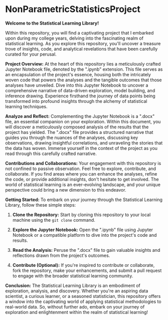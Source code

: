 # NonParametricStatisticsProject


**Welcome to the Statistical Learning Library!**

Within this repository, you will find a captivating project that I embarked upon during my college years, delving into the fascinating realm of statistical learning. As you explore this repository, you'll uncover a treasure trove of insights, code, and analytical revelations that have been carefully curated for your perusal.

**Project Overview:**
At the heart of this repository lies a meticulously crafted Jupyter Notebook file, denoted by the ".ipynb" extension. This file serves as an encapsulation of the project's essence, housing both the intricately woven code that powers the analyses and the tangible outcomes that those analyses have unveiled. Dive into this Jupyter Notebook to uncover a comprehensive narrative of data-driven exploration, model building, and inference drawing. Experience firsthand the journey of data points being transformed into profound insights through the alchemy of statistical learning techniques.

**Analyze and Reflect:**
Complementing the Jupyter Notebook is a ".docx" file, an essential companion on your exploration. Within this document, you will discover a meticulously composed analysis of the results that the project has yielded. The ".docx" file provides a structured narrative that guides you through the nuances of the analyses, discussing key observations, drawing insightful correlations, and unraveling the stories that the data has woven. Immerse yourself in the context of the project as you read through this carefully crafted narrative.

**Contributions and Collaborations:**
Your engagement with this repository is not confined to passive observation. Feel free to explore, contribute, and collaborate. If you find areas where you can enhance the analyses, refine the code, or provide additional insights, don't hesitate to get involved. The world of statistical learning is an ever-evolving landscape, and your unique perspective could bring a new dimension to this endeavor.

**Getting Started:**
To embark on your journey through the Statistical Learning Library, follow these simple steps:

1. **Clone the Repository:** Start by cloning this repository to your local machine using the `git clone` command.

2. **Explore the Jupyter Notebook:** Open the ".ipynb" file using Jupyter Notebook or a compatible platform to dive into the project's code and results.

3. **Read the Analysis:** Peruse the ".docx" file to gain valuable insights and reflections drawn from the project's outcomes.

4. **Contribute (Optional):** If you're inspired to contribute or collaborate, fork the repository, make your enhancements, and submit a pull request to engage with the broader statistical learning community.

**Conclusion:**
The Statistical Learning Library is an embodiment of exploration, analysis, and discovery. Whether you're an aspiring data scientist, a curious learner, or a seasoned statistician, this repository offers a window into the captivating world of applying statistical methodologies to real-world data. So, without further ado, embark on your journey of exploration and enlightenment within the realm of statistical learning!
